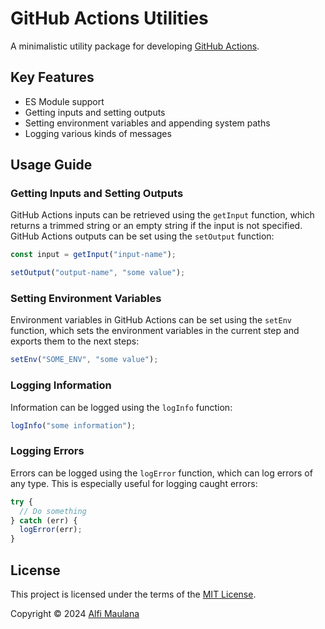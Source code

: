 # GitHub Actions Utilities

A minimalistic utility package for developing [GitHub Actions](https://github.com/features/actions).

## Key Features

- ES Module support
- Getting inputs and setting outputs
- Setting environment variables and appending system paths
- Logging various kinds of messages

## Usage Guide

### Getting Inputs and Setting Outputs

GitHub Actions inputs can be retrieved using the `getInput` function, which returns a trimmed string or an empty string if the input is not specified. GitHub Actions outputs can be set using the `setOutput` function:

```ts
const input = getInput("input-name");

setOutput("output-name", "some value");
```

### Setting Environment Variables

Environment variables in GitHub Actions can be set using the `setEnv` function, which sets the environment variables in the current step and exports them to the next steps:

```ts
setEnv("SOME_ENV", "some value");
```

### Logging Information

Information can be logged using the `logInfo` function:

```ts
logInfo("some information");
```

### Logging Errors

Errors can be logged using the `logError` function, which can log errors of any type. This is especially useful for logging caught errors:

```ts
try {
  // Do something
} catch (err) {
  logError(err);
}
```

## License

This project is licensed under the terms of the [MIT License](./LICENSE).

Copyright © 2024 [Alfi Maulana](https://github.com/threeal)
